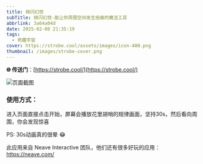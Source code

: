 ```yaml
---
title: 频闪幻觉
subTitle: 频闪幻觉-能让你周围空间发生扭曲的魔法工具
abbrlink: 3a64a04d
date: 2025-02-08 21:35:19
tags: 
  - 奇趣宇宙
cover: https://strobe.cool/assets/images/icon-400.png
thumbnail: /images/strobe-cover.png
---
```


**🌐 传送门**：[https://strobe.cool/](https://strobe.cool/)  

![页面截图](/images/strobe-cover.png)

### 使用方式：
进入页面直接点击开始，屏幕会播放花里胡哨的规律画面，坚持30s，然后看向周围，你会发现惊喜

PS: 30s动画真的很晕 😂

此应用来自 Neave Interactive 团队，他们还有很多好玩的应用： https://neave.com/